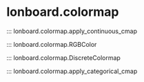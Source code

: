 # lonboard.colormap

::: lonboard.colormap.apply_continuous_cmap

::: lonboard.colormap.RGBColor

::: lonboard.colormap.DiscreteColormap

::: lonboard.colormap.apply_categorical_cmap

